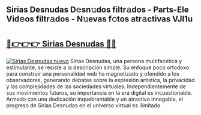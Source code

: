 ## Sirias Desnudas D𝚎sn𝚞dos filtr𝚊dos - Parts-EIe Vid𝚎os filtr𝚊dos - N𝚞evas f𝚘tos atr𝚊ctivas VJI1u

# <h2><a href="http://mb9wmyi.tromn.icu/?c=Sirias+Desnudas">🔗👉👉👉 Sirias Desnudas 🔗🔗</a></h2>

[![Sirias Desnudas nuevo](https://i.imgur.com/pEAQMta.gif)](http://mb9wmyi.tromn.icu/?c=Sirias+Desnudas)
Sirias Desnudas, una persona multifacética y estimulante, se resiste a la descripción simple. Su enfoque poco ortodoxo para construir una personalidad web ha magnetizado y ofendido a los observadores, generando debates sobre la expresión artística, la privacidad y las complejidades de las sociedades virtuales. Independientemente de sus movimientos futuros, su importancia en la era digital es incuestionable. Armado con una dedicación inquebrantable y un atractivo innegable, el progreso de Sirias Desnudas en el universo virtual es ilimitado.

